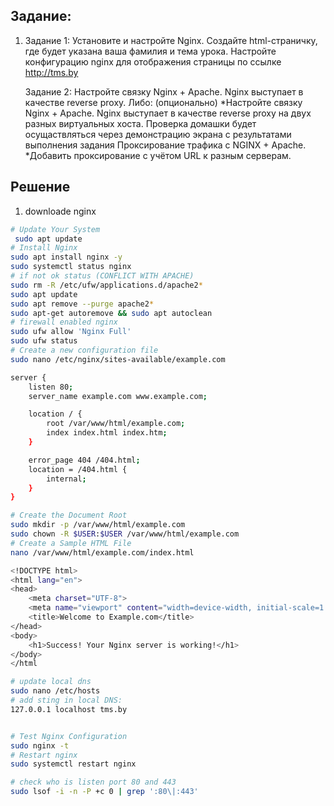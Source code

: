 ## Задание:
1.  Задание 1:
    Установите и настройте Nginx. Создайте html-страничку, где будет указана
    ваша фамилия и тема урока. Настройте конфигурацию nginx для отображения
    страницы по ссылке http://tms.by

    Задание 2:
    Настройте связку Nginx + Apache. Nginx выступает в качестве reverse proxy. Либо:
    (опционально)
    *Настройте связку Nginx + Apache. Nginx выступает в качестве reverse proxy на двух разных виртуальных хоста.
    Проверка домашки будет осущаствляться через демонстрацию экрана с результатами выполнения задания
    Проксирование трафика с NGINX + Apache. 
    *Добавить проксирование с учётом URL к разным серверам.

## Решение
1.    downloade nginx
```bash
# Update Your System
 sudo apt update
# Install Nginx
sudo apt install nginx -y
sudo systemctl status nginx
# if not ok status (CONFLICT WITH APACHE)
sudo rm -R /etc/ufw/applications.d/apache2*
sudo apt update
sudo apt remove --purge apache2*
sudo apt-get autoremove && sudo apt autoclean
# firewall enabled nginx
sudo ufw allow 'Nginx Full'
sudo ufw status
# Create a new configuration file
sudo nano /etc/nginx/sites-available/example.com  

server {  
    listen 80;  
    server_name example.com www.example.com;  

    location / {  
        root /var/www/html/example.com;  
        index index.html index.htm;  
    }  

    error_page 404 /404.html;  
    location = /404.html {  
        internal;  
    }  
}

# Create the Document Root
sudo mkdir -p /var/www/html/example.com
sudo chown -R $USER:$USER /var/www/html/example.com
# Create a Sample HTML File
nano /var/www/html/example.com/index.html

<!DOCTYPE html>  
<html lang="en">  
<head>  
    <meta charset="UTF-8">  
    <meta name="viewport" content="width=device-width, initial-scale=1.0">  
    <title>Welcome to Example.com</title>  
</head>  
<body>  
    <h1>Success! Your Nginx server is working!</h1>  
</body>  
</html

# update local dns
sudo nano /etc/hosts
# add sting in local DNS:
127.0.0.1 localhost tms.by


# Test Nginx Configuration
sudo nginx -t
# Restart nginx
sudo systemctl restart nginx

# check who is listen port 80 and 443
sudo lsof -i -n -P +c 0 | grep ':80\|:443'
```
   
